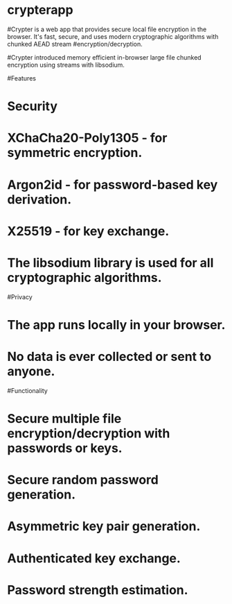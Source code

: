 ﻿# crypterapp
#Crypter is a web app that provides secure local file encryption in the browser. It's fast, secure, and uses modern cryptographic algorithms with chunked AEAD stream #encryption/decryption.

#Crypter introduced memory efficient in-browser large file chunked encryption using streams with libsodium.

#Features
#    Security
#        XChaCha20-Poly1305 - for symmetric encryption.
#        Argon2id - for password-based key derivation.
#        X25519 - for key exchange.
#        The libsodium library is used for all cryptographic algorithms.

#Privacy
#    The app runs locally in your browser.
#    No data is ever collected or sent to anyone.​
#Functionality
#    Secure multiple file encryption/decryption with passwords or keys.
#    Secure random password generation.
#    Asymmetric key pair generation.
#    Authenticated key exchange.
#    Password strength estimation.
